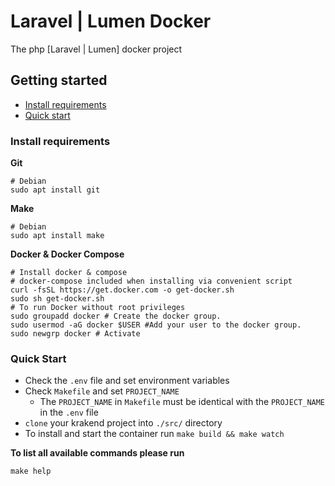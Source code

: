 # Laravel | Lumen Docker

The php [Laravel | Lumen] docker project

## Getting started
- [Install requirements](#install-requirements)
- [Quick start](#quick-start)

### Install requirements
**Git**

```shell
# Debian
sudo apt install git
```
**Make**

```shell
# Debian
sudo apt install make
```
**Docker & Docker Compose**

```shell
# Install docker & compose
# docker-compose included when installing via convenient script
curl -fsSL https://get.docker.com -o get-docker.sh
sudo sh get-docker.sh
# To run Docker without root privileges
sudo groupadd docker # Create the docker group. 
sudo usermod -aG docker $USER #Add your user to the docker group.
sudo newgrp docker # Activate 
```

### Quick Start
- Check the `.env` file and set environment variables
- Check `Makefile` and set `PROJECT_NAME`
  - The `PROJECT_NAME` in `Makefile` must be identical with the `PROJECT_NAME` in the `.env` file
- `clone` your krakend project into `./src/` directory
- To install and start the container run `make build && make watch`

**To list all available commands please run**  

```shell
make help
```